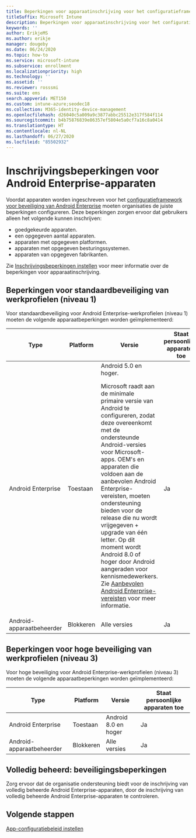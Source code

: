 ```yaml
---
title: Beperkingen voor apparaatinschrijving voor het configuratieframework voor beveiliging van Android Enterprise
titleSuffix: Microsoft Intune
description: Beperkingen voor apparaatinschrijving voor het configuratieframework voor beveiliging van Android Enterprise.
keywords: ''
author: ErikjeMS
ms.author: erikje
manager: dougeby
ms.date: 06/24/2020
ms.topic: how-to
ms.service: microsoft-intune
ms.subservice: enrollment
ms.localizationpriority: high
ms.technology: ''
ms.assetid: ''
ms.reviewer: rosssmi
ms.suite: ems
search.appverid: MET150
ms.custom: intune-azure;seodec18
ms.collection: M365-identity-device-management
ms.openlocfilehash: d26040c5a009a9c3877abbc25512e317f584f114
ms.sourcegitcommit: b4b75876839e86357ef5804e5a0cf7a16c8a0414
ms.translationtype: HT
ms.contentlocale: nl-NL
ms.lasthandoff: 06/27/2020
ms.locfileid: "85502932"
---
```

# <a name="android-enterprise-device-enrollment-restrictions"></a>Inschrijvingsbeperkingen voor Android Enterprise-apparaten

Voordat apparaten worden ingeschreven voor het [configuratieframework voor beveiliging van Android Enterprise]() moeten organisaties de juiste beperkingen configureren. Deze beperkingen zorgen ervoor dat gebruikers alleen het volgende kunnen inschrijven:
- goedgekeurde apparaten.
- een opgegeven aantal apparaten.
- apparaten met opgegeven platformen.
- apparaten met opgegeven besturingssystemen.
- apparaten van opgegeven fabrikanten.

Zie [Inschrijvingsbeperkingen instellen](enrollment-restrictions-set.md) voor meer informatie over de beperkingen voor apparaatinschrijving.

## <a name="work-profile-basic-level-1-security-restrictions"></a>Beperkingen voor standaardbeveiliging van werkprofielen (niveau 1)

Voor standaardbeveiliging voor Android Enterprise-werkprofielen (niveau 1) moeten de volgende apparaatbeperkingen worden geïmplementeerd:

| Type | Platform | Versie | Staat persoonlijke apparaten toe |
|--------|--------|--------|--------|
| Android Enterprise | Toestaan | Android 5.0 en hoger.<p>Microsoft raadt aan de minimale primaire versie van Android te configureren, zodat deze overeenkomt met de ondersteunde Android-versies voor Microsoft-apps. OEM's en apparaten die voldoen aan de aanbevolen Android Enterprise-vereisten, moeten ondersteuning bieden voor de release die nu wordt vrijgegeven + upgrade van één letter.   Op dit moment wordt Android 8.0 of hoger door Android aangeraden voor kennismedewerkers. Zie [Aanbevolen Android Enterprise-vereisten](https://www.android.com/enterprise/recommended/requirements/) voor meer informatie. | Ja |
| Android-apparaatbeheerder| Blokkeren | Alle versies | Ja |

## <a name="work-profile-high-level-3-security-restrictions"></a>Beperkingen voor hoge beveiliging van werkprofielen (niveau 3)
Voor hoge beveiliging voor Android Enterprise-werkprofielen (niveau 3) moeten de volgende apparaatbeperkingen worden geïmplementeerd:

| Type | Platform | Versie | Staat persoonlijke apparaten toe |
|--------|--------|--------|--------|
| Android Enterprise | Toestaan | Android 8.0 en hoger | Ja |
| Android-apparaatbeheerder| Blokkeren | Alle versies | Ja |

## <a name="fully-managed-security-restrictions"></a>Volledig beheerd: beveiligingsbeperkingen
Zorg ervoor dat de organisatie ondersteuning biedt voor de inschrijving van volledig beheerde Android Enterprise-apparaten, door de inschrijving van volledig beheerde Android Enterprise-apparaten te controleren. 

## <a name="next-steps"></a>Volgende stappen

[App-configuratiebeleid instellen](android-app-configuration-policies.md)

